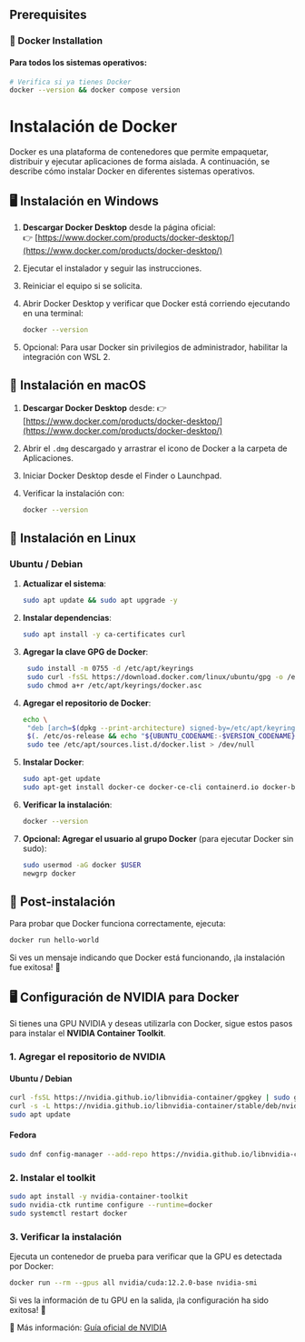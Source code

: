 ## Prerequisites

### 🐋 Docker Installation

#### Para todos los sistemas operativos:
```bash
# Verifica si ya tienes Docker
docker --version && docker compose version
```

# Instalación de Docker

Docker es una plataforma de contenedores que permite empaquetar, distribuir y ejecutar aplicaciones de forma aislada. A continuación, se describe cómo instalar Docker en diferentes sistemas operativos.

## 🖥️ Instalación en Windows

1. **Descargar Docker Desktop** desde la página oficial:  
   👉 [https://www.docker.com/products/docker-desktop/](https://www.docker.com/products/docker-desktop/)

2. Ejecutar el instalador y seguir las instrucciones.

3. Reiniciar el equipo si se solicita.

4. Abrir Docker Desktop y verificar que Docker está corriendo ejecutando en una terminal:
   ```sh
   docker --version
   ```

5. Opcional: Para usar Docker sin privilegios de administrador, habilitar la integración con WSL 2.

## 🍏 Instalación en macOS

1. **Descargar Docker Desktop** desde:
   👉 [https://www.docker.com/products/docker-desktop/](https://www.docker.com/products/docker-desktop/)

2. Abrir el `.dmg` descargado y arrastrar el icono de Docker a la carpeta de Aplicaciones.

3. Iniciar Docker Desktop desde el Finder o Launchpad.

4. Verificar la instalación con:
   ```sh
   docker --version
   ```

## 🐧 Instalación en Linux

### Ubuntu / Debian

1. **Actualizar el sistema**:
   ```sh
   sudo apt update && sudo apt upgrade -y
   ```

2. **Instalar dependencias**:
   ```sh
   sudo apt install -y ca-certificates curl 
   ```

3. **Agregar la clave GPG de Docker**:
   ```sh
    sudo install -m 0755 -d /etc/apt/keyrings
    sudo curl -fsSL https://download.docker.com/linux/ubuntu/gpg -o /etc/apt/keyrings/docker.asc
    sudo chmod a+r /etc/apt/keyrings/docker.asc
   ```

4. **Agregar el repositorio de Docker**:
   ```sh
   echo \
    "deb [arch=$(dpkg --print-architecture) signed-by=/etc/apt/keyrings/docker.asc] https://download.docker.com/linux/ubuntu \
    $(. /etc/os-release && echo "${UBUNTU_CODENAME:-$VERSION_CODENAME}") stable" | \
    sudo tee /etc/apt/sources.list.d/docker.list > /dev/null
   ```

5. **Instalar Docker**:
   ```sh
   sudo apt-get update
   sudo apt-get install docker-ce docker-ce-cli containerd.io docker-buildx-plugin docker-compose-plugin
   ```

6. **Verificar la instalación**:
   ```sh
   docker --version
   ```

7. **Opcional: Agregar el usuario al grupo Docker** (para ejecutar Docker sin sudo):
   ```sh
   sudo usermod -aG docker $USER
   newgrp docker
   ```
## 🚀 Post-instalación

Para probar que Docker funciona correctamente, ejecuta:
```sh
docker run hello-world
```
Si ves un mensaje indicando que Docker está funcionando, ¡la instalación fue exitosa! 🎉

## 🖥️ Configuración de NVIDIA para Docker

Si tienes una GPU NVIDIA y deseas utilizarla con Docker, sigue estos pasos para instalar el **NVIDIA Container Toolkit**.

### 1. Agregar el repositorio de NVIDIA

#### Ubuntu / Debian
```sh
curl -fsSL https://nvidia.github.io/libnvidia-container/gpgkey | sudo gpg --dearmor -o /usr/share/keyrings/nvidia-container-toolkit-keyring.gpg
curl -s -L https://nvidia.github.io/libnvidia-container/stable/deb/nvidia-container-toolkit.list | sed 's#deb https://#deb [signed-by=/usr/share/keyrings/nvidia-container-toolkit-keyring.gpg] https://#g' | sudo tee /etc/apt/sources.list.d/nvidia-container-toolkit.list
sudo apt update
```

#### Fedora
```sh
sudo dnf config-manager --add-repo https://nvidia.github.io/libnvidia-container/stable/rpm/nvidia-container-toolkit.repo
```

### 2. Instalar el toolkit

```sh
sudo apt install -y nvidia-container-toolkit
sudo nvidia-ctk runtime configure --runtime=docker
sudo systemctl restart docker
```

### 3. Verificar la instalación

Ejecuta un contenedor de prueba para verificar que la GPU es detectada por Docker:
```sh
docker run --rm --gpus all nvidia/cuda:12.2.0-base nvidia-smi
```
Si ves la información de tu GPU en la salida, ¡la configuración ha sido exitosa! 🎉

🔗 Más información: [Guía oficial de NVIDIA](https://docs.nvidia.com/datacenter/cloud-native/container-toolkit/latest/install-guide.html)

